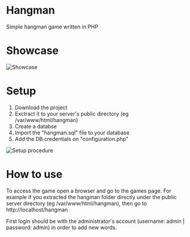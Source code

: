 # Hangman
Simple hangman game written in PHP

# Showcase
![Showcase](https://cloud.githubusercontent.com/assets/6230644/25639613/2e60ea74-2f95-11e7-9b1d-f89725e3b93e.gif)

# Setup
1) Download the project
2) Exctract it to your server's public directory (eg /var/www/html/hangman)
3) Create a databse
4) Import the "hangman.sql" file to your database
5) Add the DB credentials on "configuration.php"

![Setup procedure](https://cloud.githubusercontent.com/assets/6230644/25637712/96705606-2f8e-11e7-9af5-ee1d1bce1bde.gif)

# How to use
To access the game open a browser and go to the games page. For example if you extracted the hangman folder directly under the public server directory (eg /var/www/html/hangman), then go to http://localhost/hangman

First login should be with the administrator's account (username: admin | password: admin) in order to add new words.
